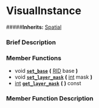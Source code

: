 #  VisualInstance  
#####**Inherits:** [Spatial](class_spatial)

###  Brief Description  


###  Member Functions 
  * void  **[`set_base`](#set_base)**  **(** [RID](class_rid) base  **)**
  * void  **[`set_layer_mask`](#set_layer_mask)**  **(** [int](class_int) mask  **)**
  * [int](class_int)  **[`get_layer_mask`](#get_layer_mask)**  **(** **)** const

###  Member Function Description  
